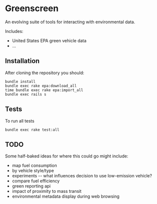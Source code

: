 Greenscreen
===========

An evolving suite of tools for interacting with environmental data.

Includes:

 * United States EPA green vehicle data
 * ...

Installation
------------

After cloning the repository you should:

    bundle install
    bundle exec rake epa:download_all
    time bundle exec rake epa:import_all
    bundle exec rails s

Tests
-----

To run all tests

    bundle exec rake test:all

TODO
----

Some half-baked ideas for where this could go might include:

* map fuel consumption
* by vehicle style/type
* experiments -- what influences decision to use low-emission vehicle?
* compare fuel efficiency
* green reporting api
* impact of proximity to mass transit
* environmental metadata display during web browsing


